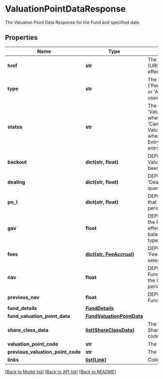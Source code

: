 # ValuationPointDataResponse

The Valuation Point Data Response for the Fund and specified date.

## Properties
Name | Type | Description | Notes
------------ | ------------- | ------------- | -------------
**href** | **str** | The specific Uniform Resource Identifier (URI) for this resource at the requested effective and asAt datetime. | [optional] 
**type** | **str** | The Type of the associated Diary Entry (&#39;PeriodBoundary&#39;,&#39;ValuationPoint&#39;,&#39;Other&#39; or &#39;Adhoc&#39; when a diary entry wasn&#39;t used). | 
**status** | **str** | The status of a Diary Entry of Type &#39;ValuationPoint&#39;. Defaults to &#39;Estimate&#39; when upserting a diary entry, moves to &#39;Candidate&#39; or &#39;Final&#39; when a ValuationPoint is accepted, and &#39;Final&#39; when it is finalised. The status of a Diary Entry becomes &#39;Unofficial&#39; when a diary entry wasn&#39;t used. | 
**backout** | **dict(str, float)** | DEPRECATED. Bucket of detail for the Valuation Point, where data points have been &#39;backed out&#39;. | 
**dealing** | **dict(str, float)** | DEPRECATED. Bucket of detail for any &#39;Dealing&#39; that has occured inside the queried period. | 
**pn_l** | **dict(str, float)** | DEPRECATED. Bucket of detail for &#39;PnL&#39; that has occured inside the queried period. | 
**gav** | **float** | DEPRECATED. The Gross Asset Value of the Fund at the Period end. This is effectively a summation of all Trial balance entries linked to accounts of types &#39;Asset&#39; and &#39;Liabilities&#39;. | 
**fees** | [**dict(str, FeeAccrual)**](FeeAccrual.md) | DEPRECATED. Bucket of detail for any &#39;Fees&#39; that have been charged in the selected period. | 
**nav** | **float** | DEPRECATED. The Net Asset Value of the Fund at the Period end. This represents the GAV with any fees applied in the period. | 
**previous_nav** | **float** | DEPRECATED. The Net Asset Value of the Fund at the End of the last Period. | 
**fund_details** | [**FundDetails**](FundDetails.md) |  | 
**fund_valuation_point_data** | [**FundValuationPointData**](FundValuationPointData.md) |  | 
**share_class_data** | [**list[ShareClassData]**](ShareClassData.md) | The data for all share classes in fund. Share classes are identified by their short codes. | 
**valuation_point_code** | **str** | The code of the valuation point. | [optional] 
**previous_valuation_point_code** | **str** | The code of the previous valuation point. | [optional] 
**links** | [**list[Link]**](Link.md) | Collection of links. | [optional] 

[[Back to Model list]](../README.md#documentation-for-models) [[Back to API list]](../README.md#documentation-for-api-endpoints) [[Back to README]](../README.md)


